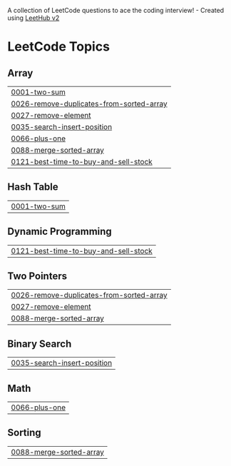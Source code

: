 A collection of LeetCode questions to ace the coding interview! - Created using [LeetHub v2](https://github.com/arunbhardwaj/LeetHub-2.0)
<!---LeetCode Topics Start-->
# LeetCode Topics
## Array
|  |
| ------- |
| [0001-two-sum](https://github.com/IshwarPatel01/DSA-Data-Structure-and-Algorithm/tree/master/0001-two-sum) |
| [0026-remove-duplicates-from-sorted-array](https://github.com/IshwarPatel01/DSA-Data-Structure-and-Algorithm/tree/master/0026-remove-duplicates-from-sorted-array) |
| [0027-remove-element](https://github.com/IshwarPatel01/DSA-Data-Structure-and-Algorithm/tree/master/0027-remove-element) |
| [0035-search-insert-position](https://github.com/IshwarPatel01/DSA-Data-Structure-and-Algorithm/tree/master/0035-search-insert-position) |
| [0066-plus-one](https://github.com/IshwarPatel01/DSA-Data-Structure-and-Algorithm/tree/master/0066-plus-one) |
| [0088-merge-sorted-array](https://github.com/IshwarPatel01/DSA-Data-Structure-and-Algorithm/tree/master/0088-merge-sorted-array) |
| [0121-best-time-to-buy-and-sell-stock](https://github.com/IshwarPatel01/DSA-Data-Structure-and-Algorithm/tree/master/0121-best-time-to-buy-and-sell-stock) |
## Hash Table
|  |
| ------- |
| [0001-two-sum](https://github.com/IshwarPatel01/DSA-Data-Structure-and-Algorithm/tree/master/0001-two-sum) |
## Dynamic Programming
|  |
| ------- |
| [0121-best-time-to-buy-and-sell-stock](https://github.com/IshwarPatel01/DSA-Data-Structure-and-Algorithm/tree/master/0121-best-time-to-buy-and-sell-stock) |
## Two Pointers
|  |
| ------- |
| [0026-remove-duplicates-from-sorted-array](https://github.com/IshwarPatel01/DSA-Data-Structure-and-Algorithm/tree/master/0026-remove-duplicates-from-sorted-array) |
| [0027-remove-element](https://github.com/IshwarPatel01/DSA-Data-Structure-and-Algorithm/tree/master/0027-remove-element) |
| [0088-merge-sorted-array](https://github.com/IshwarPatel01/DSA-Data-Structure-and-Algorithm/tree/master/0088-merge-sorted-array) |
## Binary Search
|  |
| ------- |
| [0035-search-insert-position](https://github.com/IshwarPatel01/DSA-Data-Structure-and-Algorithm/tree/master/0035-search-insert-position) |
## Math
|  |
| ------- |
| [0066-plus-one](https://github.com/IshwarPatel01/DSA-Data-Structure-and-Algorithm/tree/master/0066-plus-one) |
## Sorting
|  |
| ------- |
| [0088-merge-sorted-array](https://github.com/IshwarPatel01/DSA-Data-Structure-and-Algorithm/tree/master/0088-merge-sorted-array) |
<!---LeetCode Topics End-->